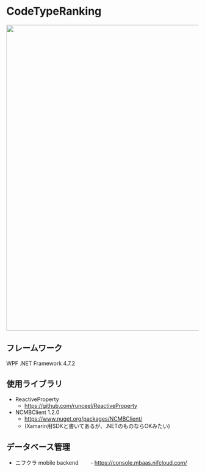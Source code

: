 # CodeTypeRanking
<img src="https://github.com/tada0389/CodeTypeRanking/assets/45421418/cf7b2148-fe7c-4ad2-8267-47355269a38c" width = 800px>

## フレームワーク
WPF .NET Framework 4.7.2

## 使用ライブラリ
- ReactiveProperty
  - https://github.com/runceel/ReactiveProperty
- NCMBClient 1.2.0
  - https://www.nuget.org/packages/NCMBClient/
  - (Xamarin用SDKと書いてあるが、.NETのものならOKみたい)

## データベース管理
- ニフクラ mobile backend
　　- https://console.mbaas.nifcloud.com/

